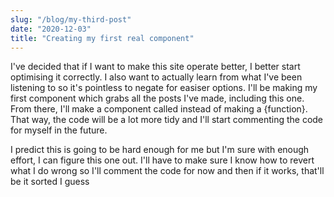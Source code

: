 ```yaml
---
slug: "/blog/my-third-post"
date: "2020-12-03"
title: "Creating my first real component"
---
```


I've decided that if I want to make this site operate better, I better start optimising it correctly. I also want to actually learn from what I've been listening to so it's pointless to negate for easiser options. I'll be making my first component which grabs all the posts I've made, including this one. From there, I'll make a component called <PostList> instead of making a {function}. That way, the code will be a lot more tidy and I'll start commenting the code for myself in the future. 

I predict this is going to be hard enough for me but I'm sure with enough effort, I can figure this one out. I'll have to make sure I know how to revert what I do wrong so I'll comment the code for now and then if it works, that'll be it sorted I guess